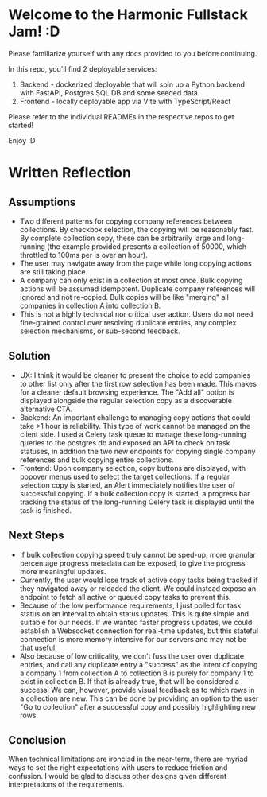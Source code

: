 # Welcome to the Harmonic Fullstack Jam! :D

Please familiarize yourself with any docs provided to you before continuing.

In this repo, you'll find 2 deployable services:

1. Backend - dockerized deployable that will spin up a Python backend with FastAPI, Postgres SQL DB and some seeded data.
2. Frontend - locally deployable app via Vite with TypeScript/React

Please refer to the individual READMEs in the respective repos to get started!

Enjoy :D

# Written Reflection

## Assumptions

- Two different patterns for copying company references between collections. By checkbox selection, the copying will be reasonably fast. By complete collection copy, these can be arbitrarily large and long-running (the example provided presents a collection of 50000, which throttled to 100ms per is over an hour).
- The user may navigate away from the page while long copying actions are still taking place.
- A company can only exist in a collection at most once. Bulk copying actions will be assumed idempotent. Duplicate company references will ignored and not re-copied. Bulk copies will be like "merging" all companies in collection A into collection B.
- This is not a highly technical nor critical user action. Users do not need fine-grained control over resolving duplicate entries, any complex selection mechanisms, or sub-second feedback.

## Solution

- UX: I think it would be cleaner to present the choice to add companies to other list only after the first row selection has been made. This makes for a cleaner default browsing experience. The "Add all" option is displayed alongside the regular selection copy as a discoverable alternative CTA.
- Backend: An important challenge to managing copy actions that could take >1 hour is reliability. This type of work cannot be managed on the client side. I used a Celery task queue to manage these long-running queries to the postgres db and exposed an API to check on task statuses, in addition the two new endpoints for copying single company references and bulk copying entire collections.
- Frontend: Upon company selection, copy buttons are displayed, with popover menus used to select the target collections. If a regular selection copy is started, an Alert immediately notifies the user of successful copying. If a bulk collection copy is started, a progress bar tracking the status of the long-running Celery task is displayed until the task is finished.

## Next Steps

- If bulk collection copying speed truly cannot be sped-up, more granular percentage progress metadata can be exposed, to give the progress more meaningful updates.
- Currently, the user would lose track of active copy tasks being tracked if they navigated away or reloaded the client. We could instead expose an endpoint to fetch all active or queued copy tasks to prevent this.
- Because of the low performance requirements, I just polled for task status on an interval to obtain status updates. This is quite simple and suitable for our needs. If we wanted faster progress updates, we could establish a Websocket connection for real-time updates, but this stateful connection is more memory intensive for our servers and may not be that useful.
- Also because of low criticality, we don't fuss the user over duplicate entries, and call any duplicate entry a "success" as the intent of copying a company 1 from collection A to collection B is purely for company 1 to exist in collection B. If that is already true, that will be considered a success. We can, however, provide visual feedback as to which rows in a collection are new. This can be done by providing an option to the user "Go to collection" after a successful copy and possibly highlighting new rows.

## Conclusion

When technical limitations are ironclad in the near-term, there are myriad ways to set the right expectations with users to reduce friction and confusion. I would be glad to discuss other designs given different interpretations of the requirements.
